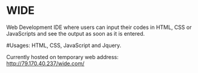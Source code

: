 # WIDE

Web Development IDE where users can input their codes in HTML, CSS or JavaScripts and see the output as soon as it is entered.

#Usages: HTML, CSS, JavaScript and Jquery.

Currently hosted on temporary web address:
http://79.170.40.237/wide.com/
